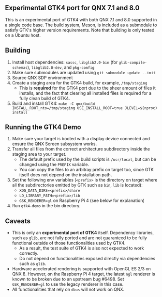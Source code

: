 Experimental GTK4 port for QNX 7.1 and 8.0
---

This is an experimental port of GTK4 with both QNX 7.1 and 8.0 supported in a single code base.
The build system, Meson, is included as a submodule to satisfy GTK's higher version requirements.
Note that building is only tested on a Ubuntu host.

Building
---

1. Install host dependencies: `sassc`, `libglib2.0-bin` (for `glib-compile-schemas`), `libglib2.0-dev`, and `pkg-config`
2. Make sure submodules are updated using `git submodule update --init`
3. Source QNX SDP environment
4. Create a staging area for the GTK4 build, for example, `/tmp/staging`
   - This is **required** for the GTK4 port due to the sheer amount of files it installs, and the fact that clearing all installed files is required for a fully clean build of GTK4.
5. Build and install GTK4: `make -C qnx/build INSTALL_ROOT_nto=/tmp/staging USE_INSTALL_ROOT=true JLEVEL=$(nproc) install`

Running the GTK4 Demo
---

1. Make sure your target is booted with a display device connected and ensure the QNX Screen subsystem works.
2. Transfer all files from the correct architecture subdirectory inside the staging area to your target.
   - The default prefix used by the build scripts is `/usr/local`, but can be changed using the `PREFIX` variable.
   - You can copy the files to an arbitray prefix on target too, since GTK itself does not depend on the installation path.
3. Set the following env variables (`<prefix>` is the directory on target where all the subdirectories emitted by GTK such as `bin`, `lib` is located):
   - `XDG_DATA_DIRS=<prefix>/share`
   - `LD_LIBRARY_PATH=<prefix>/lib`
   - `GSK_RENDERER=gl` on Raspberry Pi 4 (see below for explanation)
4. Run `gtk4-demo` in the bin directory.

Caveats
---

- This is only an **experimental port of GTK4** itself. Dependency libraries, such as `glib`, are not fully ported and are not guaranteed to be fully functional outside of those functionalities used by GTK4.
  - As a result, the test suite of GTK4 is also not expected to work correctly.
  - Do not depend on functionalities exposed directly via dependencies such as `glib`.
- Hardware accelerated rendering is supported with OpenGL ES 2/3 on QNX 8. However, on the Raspberry Pi 4 target, the latest `ngl` renderer is known to be broken due to an upstream bug #6498. Set `GSK_RENDERER=gl` to use the legacy renderer in this case.
- All functionalities that rely on `dbus` will not work on QNX.
